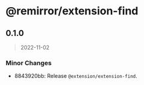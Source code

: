 # @remirror/extension-find

## 0.1.0

> 2022-11-02

### Minor Changes

- 8843920bb: Release `@extension/extension-find`.

